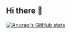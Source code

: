 ## Hi there 👋

[![Anurag's GitHub stats](https://github-readme-stats.vercel.app/api?username=Hyrax84&theme=synthwave)](https://github.com/anuraghazra/github-readme-stats)

<!--
**Hyrax84/Hyrax84** is a ✨ _special_ ✨ repository because its `README.md` (this file) appears on your GitHub profile.

Here are some ideas to get you started:

- 🔭 I’m currently working on ...
- 🌱 I’m currently learning ...
- 👯 I’m looking to collaborate on ...
- 🤔 I’m looking for help with ...
- 💬 Ask me about ...
- 📫 How to reach me: ...
- 😄 Pronouns: ...
- ⚡ Fun fact: ...
-->
